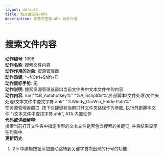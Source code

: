 ```yaml
---
layout: default
title: 如意百宝箱-Ahk
description: 如意百宝箱-Ahk 动作介绍
---
```

<link rel="stylesheet" href="../actions/css/atom-one-light.min.css">
<script src="../actions/js/highlight.min.js"></script>
<script>hljs.highlightAll();</script>

# [](#header-2) 搜索文件内容
**动作编号**: 1096  
**动作名称**: 搜索文件内容  
**动作作用的对象**: 资源管理器  
**动作热键**: ^+f(Ctrl+Shift+F)  
**动作鼠标手势**: 无  
**动作说明**: 搜索资源管理器窗口当前文件夹中文本文件中的内容  
**动作内容**: run|"%B_Autohotkey%" "%A_ScriptDir%\外部脚本\文件处理\文件夹处理\文本文件中查找字符.ahk" "%Windy_CurWin_FolderPath%"  
在资源管理器窗口, 按下快捷键将当前打开文件夹路径作为参数, 执行外部脚本文件 "\文本文件中查找字符.ahk", ATA 内置动作  
**代码或详细解释**:  
搜索当前打开文件夹中指定类型的文本文件是否包含搜索的关键词, 并将结果显示在列表中.  
**更新历史**:  
1. 2.5 中编辑按钮添加自动跳转到关键字首次出现的行号的功能  